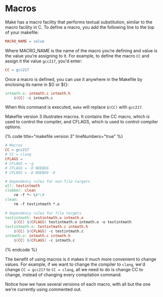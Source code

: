 # Macros

Make has a macro facility that performs textual substitution, similar to the macro facility in C. To define a macro, you add the following line to the top of your makefile:

```makefile
MACRO_NAME = value
```

Where MACRO_NAME is the name of the macro you’re defining and value is the value you’re assigning to it. For example, to define the macro `CC` and assign it the value `gcc217`, you'd enter:&#x20;

```makefile
CC = gcc217
```

Once a macro is defined, you can use it anywhere in the Makefile by enclosing its name in $() or ${}:

```makefile
intmath.o: intmath.c intmath.h
    $(CC) -c intmath.c
```

When this command is executed, `make` will replace `$(CC)` with `gcc217`.&#x20;

Makefile version 3 illustrates macros. It contains the CC macro, which is used to control the compiler, and CFLAGS, which is used to control compiler options. 

{% code title="makefile version 3" lineNumbers="true" %}
```makefile
# Macros
CC = gcc217
# CC = clang
CFLAGS =
# CFLAGS = -g
# CFLAGS = -D NDEBUG
# CFLAGS = -D NDEBUG -O

# Dependency rules for non-file targets
all: testintmath
clobber: clean
    rm -f *~ \#*\#
clean:
    rm -f testintmath *.o
    
# Dependency rules for file targets
testintmath: testintmath.o intmath.o
    $(CC) $(CFLAGS) testintmath.o intmath.o -o testintmath
testintmath.o: testintmath.c intmath.h
    $(CC) $(CFLAGS) -c testintmath.c
intmath.o: intmath.c intmath.h
    $(CC) $(CFLAGS) -c intmath.c
```
{% endcode %}

The benefit of using macros is it makes it much more convenient to change values. For example, if we want to change the compiler to `clang`, we'd change `CC = gcc217` to `CC = clang`, all we need to do is change CC to change, instead of changing every compilation command. 

Notice how we have several versions of each macro, with all but the one we're currently using commented out.&#x20;
